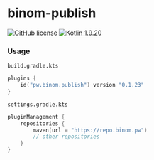 # binom-publish

[![GitHub license](https://img.shields.io/badge/license-Apache%20License%202.0-blue.svg?style=flat)](http://www.apache.org/licenses/LICENSE-2.0)
[![Kotlin 1.9.20](https://img.shields.io/badge/Kotlin-1.9.20-blue.svg?style=flat&logo=kotlin)](http://kotlinlang.org)

### Usage

`build.gradle.kts`
```kotlin
plugins {
    id("pw.binom.publish") version "0.1.23"
}
```

`settings.gradle.kts`
```kotlin
pluginManagement {
    repositories {
        maven(url = "https://repo.binom.pw")
        // other repositories
    }
}
```